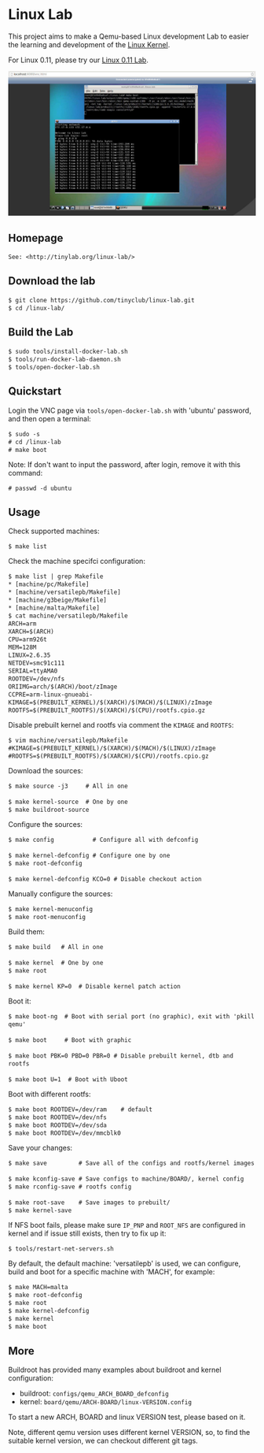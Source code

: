 
# Linux Lab

This project aims to make a Qemu-based Linux development Lab to easier the
learning and development of the [Linux Kernel](http://www.kernel.org).

For Linux 0.11, please try our [Linux 0.11 Lab](http://github.com/tinyclub/linux-0.11-lab).

![Docker Qemu Linux Lab](doc/docker-qemu-linux-lab.jpg)

## Homepage

    See: <http://tinylab.org/linux-lab/>

## Download the lab

    $ git clone https://github.com/tinyclub/linux-lab.git
    $ cd /linux-lab/

## Build the Lab

    $ sudo tools/install-docker-lab.sh
    $ tools/run-docker-lab-daemon.sh
    $ tools/open-docker-lab.sh

## Quickstart

Login the VNC page via `tools/open-docker-lab.sh` with 'ubuntu' password, and then open a terminal:

    $ sudo -s
    # cd /linux-lab
    # make boot

Note: If don't want to input the password, after login, remove it with this command:

    # passwd -d ubuntu

## Usage

Check supported machines:

    $ make list

Check the machine specifci configuration:

    $ make list | grep Makefile
    * [machine/pc/Makefile]
    * [machine/versatilepb/Makefile]
    * [machine/g3beige/Makefile]
    * [machine/malta/Makefile]
    $ cat machine/versatilepb/Makefile
    ARCH=arm
    XARCH=$(ARCH)
    CPU=arm926t
    MEM=128M
    LINUX=2.6.35
    NETDEV=smc91c111
    SERIAL=ttyAMA0
    ROOTDEV=/dev/nfs
    ORIIMG=arch/$(ARCH)/boot/zImage
    CCPRE=arm-linux-gnueabi-
    KIMAGE=$(PREBUILT_KERNEL)/$(XARCH)/$(MACH)/$(LINUX)/zImage
    ROOTFS=$(PREBUILT_ROOTFS)/$(XARCH)/$(CPU)/rootfs.cpio.gz

Disable prebuilt kernel and rootfs via comment the `KIMAGE` and `ROOTFS`:

    $ vim machine/versatilepb/Makefile
    #KIMAGE=$(PREBUILT_KERNEL)/$(XARCH)/$(MACH)/$(LINUX)/zImage
    #ROOTFS=$(PREBUILT_ROOTFS)/$(XARCH)/$(CPU)/rootfs.cpio.gz

Download the sources:

    $ make source -j3     # All in one

    $ make kernel-source  # One by one
    $ make buildroot-source

Configure the sources:

    $ make config           # Configure all with defconfig

    $ make kernel-defconfig # Configure one by one
    $ make root-defconfig

    $ make kernel-defconfig KCO=0 # Disable checkout action

Manually configure the sources:

    $ make kernel-menuconfig
    $ make root-menuconfig

Build them:

    $ make build   # All in one

    $ make kernel  # One by one
    $ make root

    $ make kernel KP=0  # Disable kernel patch action

Boot it:

    $ make boot-ng  # Boot with serial port (no graphic), exit with 'pkill qemu'

    $ make boot     # Boot with graphic

    $ make boot PBK=0 PBD=0 PBR=0 # Disable prebuilt kernel, dtb and rootfs

    $ make boot U=1  # Boot with Uboot

Boot with different rootfs:

    $ make boot ROOTDEV=/dev/ram    # default
    $ make boot ROOTDEV=/dev/nfs
    $ make boot ROOTDEV=/dev/sda
    $ make boot ROOTDEV=/dev/mmcblk0

Save your changes:

    $ make save         # Save all of the configs and rootfs/kernel images

    $ make kconfig-save # Save configs to machine/BOARD/, kernel config
    $ make rconfig-save # rootfs config

    $ make root-save    # Save images to prebuilt/
    $ make kernel-save

If NFS boot fails, please make sure `IP_PNP` and `ROOT_NFS` are configured in
kernel and if issue still exists, then try to fix up it:

    $ tools/restart-net-servers.sh

By default, the default machine: 'versatilepb' is used, we can configure, build
and boot for a specific machine with 'MACH', for example:

    $ make MACH=malta
    $ make root-defconfig
    $ make root
    $ make kernel-defconfig
    $ make kernel
    $ make boot


## More

Buildroot has provided many examples about buildroot and kernel configuration:

* buildroot: `configs/qemu_ARCH_BOARD_defconfig`
* kernel: `board/qemu/ARCH-BOARD/linux-VERSION.config`

To start a new ARCH, BOARD and linux VERSION test, please based on it.

Note, different qemu version uses different kernel VERSION, so, to find the
suitable kernel version, we can checkout different git tags.
